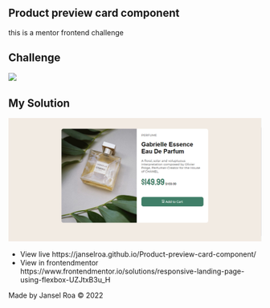 ## Product preview card component
<p>this is a mentor frontend challenge</p>

## Challenge
<img src="./desing/active-states.jpg">

## My Solution 
<img src="./preview.png">
<ul>
	<li>View live https://janselroa.github.io/Product-preview-card-component/</li>
	<li>View in frontendmentor https://www.frontendmentor.io/solutions/responsive-landing-page-using-flexbox-UZJtxB3u_H</li>
</ul>
<p>Made by Jansel Roa &copy 2022</p>